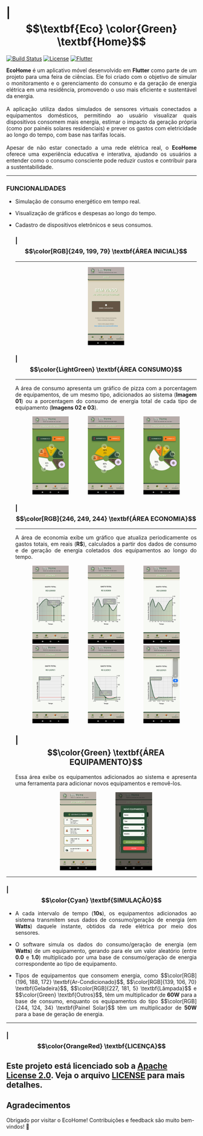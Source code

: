 
# | $$\textbf{Eco} \color{Green} \textbf{Home}$$

[![Build Status](https://img.shields.io/badge/build-passing-brightgreen)]()
[![License](https://img.shields.io/github/license/JoaoVictorRR-GitHub/EcoHome)](LICENSE)
[![Flutter](https://img.shields.io/badge/flutter-2.10-blue)](https://flutter.dev)

<p align="justify">
  <strong>EcoHome</strong> é um aplicativo móvel desenvolvido em <strong>Flutter</strong> como parte de um projeto para uma feira de ciências.
  Ele foi criado com o objetivo de simular o monitoramento e o gerenciamento do consumo e da geração de energia elétrica em uma residência,
  promovendo o uso mais eficiente e sustentável da energia.
  <br><br>
  A aplicação utiliza dados simulados de sensores virtuais conectados a equipamentos domésticos, permitindo ao usuário visualizar quais dispositivos
  consomem mais energia, estimar o impacto da geração própria (como por painéis solares residenciais) e prever os gastos com eletricidade ao longo do
  tempo, com base nas tarifas locais.
  <br><br>
  Apesar de não estar conectado a uma rede elétrica real, o <strong>EcoHome</strong> oferece uma experiência educativa e interativa, ajudando os
  usuários a entender como o consumo consciente pode reduzir custos e contribuir para a sustentabilidade.
</p>

---

### FUNCIONALIDADES

- Simulação de consumo energético em tempo real.
- Visualização de gráficos e despesas ao longo do tempo.
- Cadastro de dispositivos eletrônicos e seus consumos.


  ### | $$\color[RGB]{249, 199, 79} \textbf{ÁREA INICIAL}$$
  ---
  <section align="center">
    <img src="https://github.com/JoaoVictorRR-GitHub/EcoHome/raw/master/Exibicao/Inicio.jpg"  width="20%"/>
  </section>
  
  
  
    ### | $$\color{LightGreen} \textbf{ÁREA CONSUMO}$$
  ---
  <p align="justify">
    A área de consumo apresenta um gráfico de pizza com a porcentagem de equipamentos, de um mesmo tipo, adicionados ao sistema
    (<strong>Imagem 01</strong>) ou a porcentagem do consumo de energia total de cada tipo de equipamento (<strong>Imagens 02 e 03</strong>).
  </p>
  
  <section align="center">
    <img src="https://github.com/JoaoVictorRR-GitHub/EcoHome/raw/master/Exibicao/Area%20Consumo%20-%20Grafico%20Tipos.jpg" width="20%"/>
    &nbsp;&nbsp;&nbsp;&nbsp;&nbsp;
    &nbsp;&nbsp;&nbsp;&nbsp;&nbsp;
    <img src="https://github.com/JoaoVictorRR-GitHub/EcoHome/raw/master/Exibicao/Area%20Consumo%20-%20Grafico%20Consumo%20I.jpg" width="20%"/>
    &nbsp;&nbsp;&nbsp;&nbsp;&nbsp;
    &nbsp;&nbsp;&nbsp;&nbsp;&nbsp;
    <img src="https://github.com/JoaoVictorRR-GitHub/EcoHome/raw/master/Exibicao/Area%20Consumo%20-%20Grafico%20Consumo%20II.jpg" width="20%"/>
  </section>
  
  
  
  ### | $$\color[RGB]{246, 249, 244} \textbf{ÁREA ECONOMIA}$$
  ---
  <p align="justify">
    A área de economia exibe um gráfico que atualiza periodicamente os gastos totais, em reais (<strong>R$</strong>),
    calculados a partir dos dados de consumo e de geração de energia coletados dos equipamentos ao longo do tempo.
  </p>
  
  <section align="center">
    <img src="https://github.com/JoaoVictorRR-GitHub/EcoHome/raw/master/Exibicao/Area%20Economia%20I.jpg" width="20%"/>
    &nbsp;&nbsp;&nbsp;&nbsp;&nbsp;
    &nbsp;&nbsp;&nbsp;&nbsp;&nbsp;
    <img src="https://github.com/JoaoVictorRR-GitHub/EcoHome/raw/master/Exibicao/Area%20Economia%20II.jpg" width="20%"/>
    &nbsp;&nbsp;&nbsp;&nbsp;&nbsp;
    &nbsp;&nbsp;&nbsp;&nbsp;&nbsp;
    <img src="https://github.com/JoaoVictorRR-GitHub/EcoHome/raw/master/Exibicao/Area%20Economia%20III.jpg" width="20%"/>
  </section>
  
  <section align="center">
    <img src="https://github.com/JoaoVictorRR-GitHub/EcoHome/raw/master/Exibicao/Area%20Economia%20IV.jpg" width="20%"/>
    &nbsp;&nbsp;&nbsp;&nbsp;&nbsp;
    &nbsp;&nbsp;&nbsp;&nbsp;&nbsp;
    <img src="https://github.com/JoaoVictorRR-GitHub/EcoHome/raw/master/Exibicao/Area%20Economia%20V.jpg" width="20%"/>
    &nbsp;&nbsp;&nbsp;&nbsp;&nbsp;
    &nbsp;&nbsp;&nbsp;&nbsp;&nbsp;
    <img src="https://github.com/JoaoVictorRR-GitHub/EcoHome/raw/master/Exibicao/Area%20Economia%20VI.jpg" width="20%"/>
  </section>
  
  
  
  ## | $$\color{Green} \textbf{ÁREA EQUIPAMENTO}$$
  
  <p align="justify">
    Essa área exibe os equipamentos adicionados ao sistema e apresenta uma ferramenta para adicionar novos equipamentos e removê-los.
  </p>
  
  <section align="center">
    <img src="https://github.com/JoaoVictorRR-GitHub/EcoHome/raw/master/Exibicao/Area%20Equipamento.jpg" width="20%"/>
    &nbsp;&nbsp;&nbsp;&nbsp;&nbsp;
    &nbsp;&nbsp;&nbsp;&nbsp;&nbsp;
    <img src="https://github.com/JoaoVictorRR-GitHub/EcoHome/raw/master/Exibicao/Area%20Equipamento%20-%20Formulario.jpg" width="20%"/>
  </section>

---

### | $$\color{Cyan} \textbf{SIMULAÇÃO}$$

  * <p align="justify">
    A cada intervalo de tempo (<strong>10s</strong>), os equipamentos adicionados ao sistema transmitem seus dados de consumo/geração de energia (em <strong>Watts</strong>) daquele instante, obtidos da rede elétrica por meio dos sensores.
  </p>
    
  * <p align="justify">
    O software simula os dados do consumo/geração de energia (em <strong>Watts</strong>) de um equipamento, gerando para ele um valor aleatório (entre <strong>0.0</strong> e <strong>1.0</strong>) multiplicado por uma base de consumo/geração de energia correspondente ao tipo de equipamento.
  </p>
    
  * <p align="justify">
    Tipos de equipamentos que consomem energia, como $$\color[RGB]{196, 188, 172} \textbf{Ar-Condicionado}$$, $$\color[RGB]{139, 106, 70} \textbf{Geladeira}$$, $$\color[RGB]{227, 181, 5} \textbf{Lâmpada}$$ e $$\color{Green} \textbf{Outros}$$, têm um multiplicador de <strong>60W</strong> para a base de consumo, enquanto os equipamentos do tipo $$\color[RGB]{244, 124, 34} \textbf{Painel Solar}$$ têm um multiplicador de <strong>50W</strong> para a base de geração de energia.
  </p>

---

### | $$\color{OrangeRed} \textbf{LICENÇA}$$

Este projeto está licenciado sob a [Apache License 2.0](https://www.apache.org/licenses/LICENSE-2.0). Veja o arquivo [LICENSE](LICENSE) para mais detalhes.
---

## Agradecimentos

Obrigado por visitar o EcoHome! Contribuições e feedback são muito bem-vindos! 🌱

